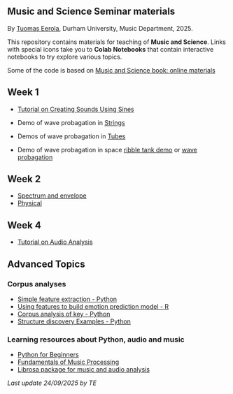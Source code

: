 ## Music and Science Seminar materials

By [Tuomas Eerola](https://www.durham.ac.uk/staff/tuomas-eerola/), Durham University, Music Department, 2025.

This repository contains materials for teaching of **Music and Science**. Links with special icons take you to **Colab Notebooks** that contain interactive notebooks to try explore various topics.

Some of the code is based on [Music and Science book: online materials](https://tuomaseerola.github.io/emr/)

## Week 1

- [Tutorial on Creating Sounds Using Sines](https://colab.research.google.com/github/tuomaseerola/music_and_science_seminar/blob/master/week1.ipynb)

- Demo of wave probagation in [Strings](https://ophysics.com/waves6.html)
- Demos of wave probagation in [Tubes](https://ophysics.com/w10b.html)
- Demo of wave probagation in space [ribble tank demo](https://www.falstad.com/ripple/) or [wave probagation](https://visualpde.com/sim/?preset=waveEquation)

## Week 2

- [Spectrum and envelope](https://colab.research.google.com/github/tuomaseerola/emr/blob/main/nb/Chapter10.2.ipynb)
- [Physical](https://colab.research.google.com/github/tuomaseerola/emr/blob/main/nb/Chapter10.3.ipynb)

## Week 4

- [Tutorial on Audio Analysis](https://colab.research.google.com/github/tuomaseerola/music_and_science_seminar/blob/master/seminar2A.ipynb)

## Advanced Topics 

### Corpus analyses

- [Simple feature extraction - Python](https://github.com/tuomaseerola/music_and_science_seminar/blob/master/corpus_feature_extraction.ipynb)
- [Using features to build emotion prediction model - R](https://github.com/tuomaseerola/music_and_science_seminar/blob/master/build_regression_model.ipynb)
- [Corpus analysis of key - Python](https://github.com/tuomaseerola/music_and_science_seminar/blob/master/corpus_analysis_tutorial_key.ipynb)
- [Structure discovery Examples - Python](https://github.com/tuomaseerola/music_and_science_seminar/blob/master/structure_discovery.ipynb)

### Learning resources about Python, audio and music

- [Python for Beginners](https://www.python.org/about/gettingstarted/)
- [Fundamentals of Music Processing](https://www.audiolabs-erlangen.de/resources/MIR/FMP/C0/C0.html)
- [Librosa package for music and audio analysis](https://librosa.org/doc/main/index.html)

_Last update 24/09/2025 by TE_
